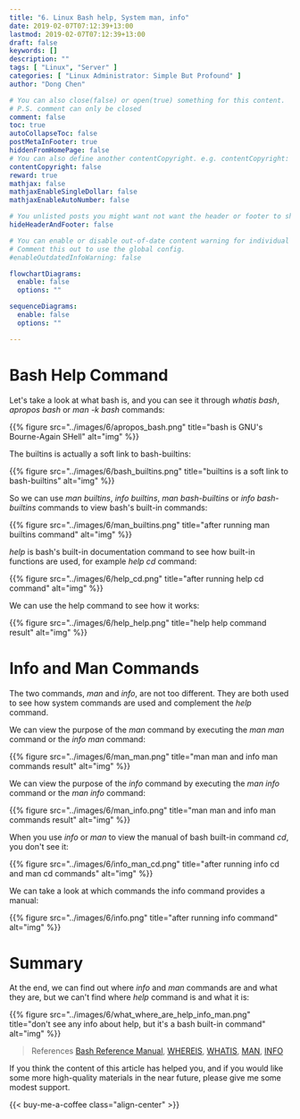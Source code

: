 ```yaml
---
title: "6. Linux Bash help, System man, info"
date: 2019-02-07T07:12:39+13:00
lastmod: 2019-02-07T07:12:39+13:00
draft: false
keywords: []
description: ""
tags: [ "Linux", "Server" ]
categories: [ "Linux Administrator: Simple But Profound" ]
author: "Dong Chen"

# You can also close(false) or open(true) something for this content.
# P.S. comment can only be closed
comment: false
toc: true
autoCollapseToc: false
postMetaInFooter: true
hiddenFromHomePage: false
# You can also define another contentCopyright. e.g. contentCopyright: "This is another copyright."
contentCopyright: false
reward: true
mathjax: false
mathjaxEnableSingleDollar: false
mathjaxEnableAutoNumber: false

# You unlisted posts you might want not want the header or footer to show
hideHeaderAndFooter: false

# You can enable or disable out-of-date content warning for individual post.
# Comment this out to use the global config.
#enableOutdatedInfoWarning: false

flowchartDiagrams:
  enable: false
  options: ""

sequenceDiagrams: 
  enable: false
  options: ""

---
```


<!--more-->

# Bash Help Command

Let's take a look at what bash is, and you can see it through *whatis bash*, *apropos bash* or *man -k bash* commands:

{{% figure src="../images/6/apropos_bash.png" title="bash is GNU's Bourne-Again SHell" alt="img" %}}

The builtins is actually a soft link to bash-builtins:

{{% figure src="../images/6/bash_builtins.png" title="builtins is a soft link to bash-builtins" alt="img" %}}

So we can use *man builtins*, *info builtins*, *man bash-builtins* or *info bash-builtins* commands to view bash's built-in commands:

{{% figure src="../images/6/man_builtins.png" title="after running man builtins command" alt="img" %}}

*help* is bash's built-in documentation command to see how built-in functions are used, for example *help cd* command:

{{% figure src="../images/6/help_cd.png" title="after running help cd command" alt="img" %}}

We can use the help command to see how it works:

{{% figure src="../images/6/help_help.png" title="help help command result" alt="img" %}}

# Info and Man Commands

The two commands, *man* and *info*, are not too different. They are both used to see how system commands are used and complement the *help* command.

We can view the purpose of the *man* command by executing the *man man* command or the *info man* command:

{{% figure src="../images/6/man_man.png" title="man man and info man commands result" alt="img" %}}

We can view the purpose of the *info* command by executing the *man info* command or the *man info* command:

{{% figure src="../images/6/man_info.png" title="man man and info man commands result" alt="img" %}}

When you use *info* or *man* to view the manual of bash built-in command *cd*, you don't see it:

{{% figure src="../images/6/info_man_cd.png" title="after running info cd and man cd commands" alt="img" %}}

We can take a look at which commands the info command provides a manual:

{{% figure src="../images/6/info.png" title="after running info command" alt="img" %}}

# Summary

At the end, we can find out where *info* and *man* commands are and what they are, but we can't find where *help* command is and what it is:

{{% figure src="../images/6/what_where_are_help_info_man.png" title="don't see any info about help, but it's a bash built-in command" alt="img" %}}

> References
> [Bash Reference Manual](https://www.gnu.org/software/bash/manual/bash.html),
> [WHEREIS](http://man7.org/linux/man-pages/man1/whereis.1.html),
> [WHATIS](http://man7.org/linux/man-pages/man1/whatis.1.html),
> [MAN](http://man7.org/linux/man-pages/man1/man.1.html),
> [INFO](https://linux.die.net/man/1/info)

If you think the content of this article has helped you, and if you would like some more high-quality materials in the near future, please give me some modest support.

<!-- Buy Me a Coffee Button -->
{{< buy-me-a-coffee class="align-center" >}}
